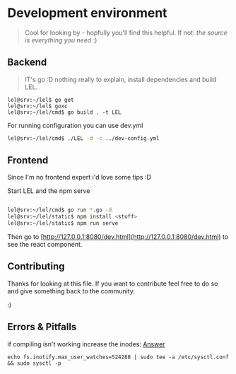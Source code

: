 # Development environment

> Cool for looking by - hopfully you'll find this helpful. If not: _the source is everything you need_ :)

## Backend

> IT's go :D nothing really to explain, install dependencies and build LEL.

```
lel@srv:~/lel$ go get
lel@srv:~/lel$ goxc
lel@srv:~/lel/cmd$ go build . -t LEL
```

For running configuration you can use dev.yml

```bash
lel@srv:~/lel/cmd$ ./LEL -d -c ../dev-config.yml
```

## Frontend

Since I'm no frontend expert i'd love some tips :D

Start LEL and the npm serve

```bash

lel@srv:~/lel/cmd$ go run *.go -d
lel@srv:~/lel/static$ npm install <stuff>
lel@srv:~/lel/static$ npm run serve
```

Then go to [http://127.0.0.1:8080/dev.html](http://127.0.0.1:8080/dev.html) to see the react component.

## Contributing

Thanks for looking at this file. If you want to contribute feel free to do so and give something back to the community.

:)

## Errors & Pitfalls

if compiling isn't working increase the inodes: [Answer](https://webpack.js.org/configuration/watch/#not-enough-watchers)

```
echo fs.inotify.max_user_watches=524288 | sudo tee -a /etc/sysctl.conf && sudo sysctl -p
```
